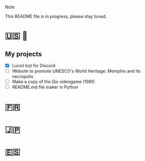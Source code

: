 > [!NOTE]
> This README file is in progress, please stay tuned.

# 🇺🇸 🏴󠁧󠁢󠁥󠁮󠁧󠁿

## My projects

- [x] Luciol bot for Discord
- [ ] Website to promote UNESCO's World Heritage: Memphis and its necropolis
- [ ] Make a copy of the Qix videogame (1981)
- [ ] README.md file maker in Python

# 🇫🇷

# 🇯🇵

# 🇪🇸

